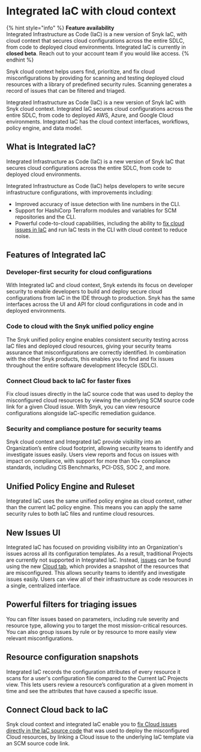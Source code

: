 # Integrated IaC with cloud context

{% hint style="info" %}
**Feature availability**\
Integrated Infrastructure as Code (IaC) is a new version of Snyk IaC, with cloud context that secures cloud configurations across the entire SDLC, from code to deployed cloud environments. Integrated IaC is currently in **closed beta**. Reach out to your account team if you would like access.
{% endhint %}

Snyk cloud context helps users find, prioritize, and fix cloud misconfigurations by providing for scanning and testing deployed cloud resources with a library of predefined security rules. Scanning generates a record of issues that can be filtered and triaged.

Integrated Infrastructure as Code (IaC) is a new version of Snyk IaC with Snyk cloud context. Integrated IaC secures cloud configurations across the entire SDLC, from code to deployed AWS, Azure, and Google Cloud environments. Integrated IaC has the cloud context interfaces, workflows, policy engine, and data model.

## **What is Integrated IaC?**

Integrated Infrastructure as Code (IaC) is a new version of Snyk IaC that secures cloud configurations across the entire SDLC, from code to deployed cloud environments. &#x20;

Integrated Infrastructure as Code (IaC) helps developers to write secure infrastructure configurations, with improvements including:

* Improved accuracy of issue detection with line numbers in the CLI.
* Support for HashiCorp Terraform modules and variables for SCM repositories and the CLI.
* Powerful code-to-cloud capabilities, including the ability to [fix cloud issues in IaC](fix-cloud-issues-in-integrated-iac.md) and run IaC tests in the CLI with cloud context to reduce noise.

## Features of Integrated IaC

### Developer-first security for cloud configurations

With Integrated IaC and cloud context, Snyk extends its focus on developer security to enable developers to build and deploy secure cloud configurations from IaC in the IDE through to production. Snyk has the same interfaces across the UI and API for cloud configurations in code and in deployed environments.&#x20;

### Code to cloud with the Snyk unified policy engine

The Snyk unified policy engine enables consistent security testing across IaC files and deployed cloud resources, giving your security teams assurance that misconfigurations are correctly identified. In combination with the other Snyk products, this enables you to find and fix issues throughout the entire software development lifecycle (SDLC).

### Connect Cloud back to IaC for faster fixes

Fix cloud issues directly in the IaC source code that was used to deploy the misconfigured cloud resources by viewing the underlying SCM source code link for a given Cloud issue. With Snyk, you can view resource configurations alongside IaC-specific remediation guidance.

### Security and compliance posture for security teams

Snyk cloud context and Integrated IaC provide visibility into an Organization’s entire cloud footprint, allowing security teams to identify and investigate issues easily. Users view reports and focus on issues with impact on compliance, with support for more than 10+ compliance standards, including CIS Benchmarks, PCI-DSS, SOC 2, and more.

## Unified Policy Engine and Ruleset

Integrated IaC uses the same unified policy engine as cloud context, rather than the current IaC policy engine. This means you can apply the same security rules to both IaC files and runtime cloud resources.

## New Issues UI

Integrated IaC has focused on providing visibility into an Organization's issues across all its configuration templates. As a result, traditional Projects are currently not supported in Integrated IaC. Instead, [issues](snyk-cloud-issues/) can be found using the new [Cloud tab](snyk-cloud-issues/view-cloud-issues-in-the-snyk-web-ui.md), which provides a snapshot of the resources that are misconfigured. This allows security teams to identify and investigate issues easily. Users can view all of their infrastructure as code resources in a single, centralized interface.

## Powerful filters for triaging issues

You can filter issues based on parameters, including rule severity and resource type, allowing you to target the most mission-critical resources. You can also group issues by rule or by resource to more easily view relevant misconfigurations.

## Resource configuration snapshots

Integrated IaC records the configuration attributes of every resource it scans for a user's configuration file compared to the Current IaC Projects view. This lets users review a resource’s configuration at a given moment in time and see the attributes that have caused a specific issue.

## Connect Cloud back to IaC

Snyk cloud context and integrated IaC enable you to [fix Cloud issues directly in the IaC source code](fix-cloud-issues-in-integrated-iac.md) that was used to deploy the misconfigured Cloud resources, by linking a Cloud issue to the underlying IaC template via an SCM source code link.
